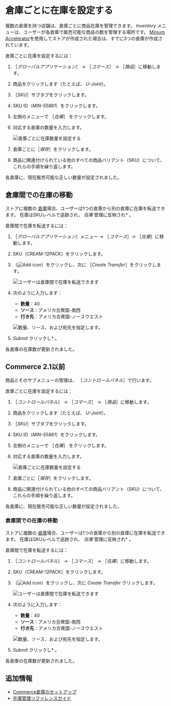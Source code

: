 # 倉庫ごとに在庫を設定する

複数の倉庫を持つ店舗は、倉庫ごとに商品在庫を管理できます。 _Inventory_ メニューは、ユーザーが各倉庫で販売可能な商品の数を管理する場所です。 [ Minium Accelerator](../../starting-a-store/using-the-minium-accelerator-to-jump-start-your-b2b-store.md)を使用してストアが作成された場合は、すでに3つの倉庫が作成されています。

倉庫ごとに在庫を設定するには：

1. ［_グローバルアプリケーション_］ → ［_コマース_］ → ［_商品_］に移動します。
1. 商品をクリックします（たとえば、 _U-Joint_）。
1. ［_SKU_］サブタブをクリックします。
1. SKU ID（_MIN-55861_）をクリックします。
1. 左側のメニューで ［_在庫_］ をクリックします。
1. 対応する倉庫の数量を入力します。

    ![倉庫ごとに在庫数量を設定する](./setting-inventory-by-warehouse/images/01.png)

1. 倉庫ごとに［_保存_］をクリックします。
1. 商品に関連付けられている他のすべての商品バリアント（SKU）について、これらの手順を繰り返します。

各倉庫に、現在販売可能な正しい数量が設定されました。

## 倉庫間での在庫の移動

ストアに複数の [倉庫](./setting-up-commerce-warehouses.md)場合、ユーザーは1つの倉庫から別の倉庫に在庫を転送できます。 在庫はSKUレベルで追跡され、 _在庫_ 管理に反映され* 。</p>

倉庫間で在庫を転送するには：

1. ［_グローバルアプリケーション_］メニュー &rarr; ［_コマース_］&rarr; ［_在庫_］に移動します。
1. SKU（CREAM-12PACK）をクリックします。
1. （![Add icon](../../images/icon-add.png)）をクリックし、次に ［_Create Transfer_］をクリックします。

    ![ユーザーは倉庫間で在庫を転送できます](./setting-inventory-by-warehouse/images/02.png)

1. 次のように入力します：

    * **数量**：40
    * **ソース**：アメリカ合衆国-南西
    * **行き先**：アメリカ合衆国-ノースウエスト

    ![数量、ソース、および宛先を指定します。](./setting-inventory-by-warehouse/images/03.png)

1. _Submit_ クリックし* 。</li> </ol>

各倉庫の在庫数が更新されました。

## Commerce 2.1以前

商品とそのサブメニューの管理は、 ［_コントロールパネル_］で行います。

倉庫ごとに在庫を設定するには：

1. ［_コントロールパネル_］ → ［_コマース_］ → ［_商品_］に移動します。
1. 商品をクリックします（たとえば、 _U-Joint_）。
1. ［_SKU_］サブタブをクリックします。
1. SKU ID（_MIN-55861_）をクリックします。
1. 左側のメニューで ［_在庫_］ をクリックします。
1. 対応する倉庫の数量を入力します。

    ![倉庫ごとに在庫数量を設定する](./setting-inventory-by-warehouse/images/01.png)

1. 倉庫ごとに［_保存_］をクリックします。
1. 商品に関連付けられている他のすべての商品バリアント（SKU）について、これらの手順を繰り返します。

各倉庫に、現在販売可能な正しい数量が設定されました。

### 倉庫間での在庫の移動

ストアに複数の [倉庫](./setting-up-commerce-warehouses.md)場合、ユーザーは1つの倉庫から別の倉庫に在庫を転送できます。 在庫はSKUレベルで追跡され、 _在庫_ 管理に反映され* 。</p>

倉庫間で在庫を転送するには：

1. ［_コントロールパネル_］ &rarr; ［_コマース_］ &rarr; ［_在庫_］に移動します。
1. SKU（CREAM-12PACK）をクリックします。
1. （![Add icon](../../images/icon-add.png)）をクリックし、次に _Create Transfer_ クリックします。

    ![ユーザーは倉庫間で在庫を転送できます](./setting-inventory-by-warehouse/images/02.png)

1. 次のように入力します：

    * **数量**：40
    * **ソース**：アメリカ合衆国-南西
    * **行き先**：アメリカ合衆国-ノースウエスト

    ![数量、ソース、および宛先を指定します。](./setting-inventory-by-warehouse/images/03.png)

1. _Submit_ クリックし* 。</li> </ol>

各倉庫の在庫数が更新されました。

## 追加情報

* [Commerce倉庫のセットアップ](./setting-up-commerce-warehouses.md)
* [在庫管理リファレンスガイド](./inventory-management-reference-guide.md)
